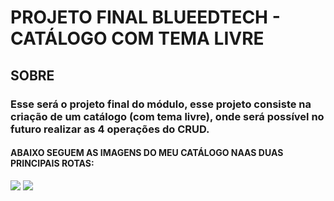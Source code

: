 # PROJETO FINAL BLUEEDTECH - CATÁLOGO COM TEMA LIVRE

## SOBRE

### Esse será o projeto final do módulo, esse projeto consiste na criação de um catálogo (com tema livre), onde será possível no futuro realizar as 4 operações do CRUD.

#### ABAIXO SEGUEM AS IMAGENS DO MEU CATÁLOGO NAAS DUAS PRINCIPAIS ROTAS:

<img src="https://user-images.githubusercontent.com/97798047/161894320-0e71f8b0-6f1c-4b19-9a90-462dd40385eb.png" type="Pagina Inicial do Projeto">
<img src="https://user-images.githubusercontent.com/97798047/161894135-0bba0b6a-1f4e-4dc6-ba4e-42b672439d59.png" type="Pagina de Detalhes do Projeto">


